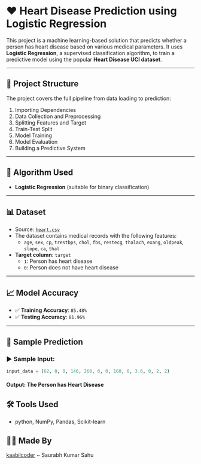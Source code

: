 # ❤️ Heart Disease Prediction using Logistic Regression

This project is a machine learning-based solution that predicts whether a person has heart disease based on various medical parameters. It uses **Logistic Regression**, a supervised classification algorithm, to train a predictive model using the popular **Heart Disease UCI dataset**.

---

## 📂 Project Structure

The project covers the full pipeline from data loading to prediction:

1. Importing Dependencies  
2. Data Collection and Preprocessing  
3. Splitting Features and Target  
4. Train-Test Split  
5. Model Training  
6. Model Evaluation  
7. Building a Predictive System  

---

## 🧠 Algorithm Used

- **Logistic Regression** (suitable for binary classification)

---

## 📊 Dataset

- Source: [`heart.csv`](https://www.kaggle.com/datasets/mragpavank/heart-diseaseuci?resource=download)  
- The dataset contains medical records with the following features:
  - `age`, `sex`, `cp`, `trestbps`, `chol`, `fbs`, `restecg`, `thalach`, `exang`, `oldpeak`, `slope`, `ca`, `thal`
- **Target column**: `target`  
  - `1`: Person has heart disease  
  - `0`: Person does not have heart disease

---

## 📈 Model Accuracy

- ✅ **Training Accuracy**: `85.48%`  
- ✅ **Testing Accuracy**: `81.96%`

---

## 🔮 Sample Prediction

### ▶️ Sample Input:
```python
input_data = (62, 0, 0, 140, 268, 0, 0, 160, 0, 3.6, 0, 2, 2)
```
#### Output: The Person has Heart Disease

## 🛠️ Tools Used

- python, NumPy, Pandas, Scikit-learn

## 👨‍💻 Made By
[kaabilcoder](https://github.com/kaabilcoder) ~ Saurabh Kumar Sahu

